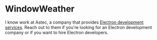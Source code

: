 # WindowWeather
I know work at Astec, a company that provides [Electron development services](https://astec.net/services/electron/). Reach out to them if you're looking for an Electron development company or if you want to hire Electron developers.
